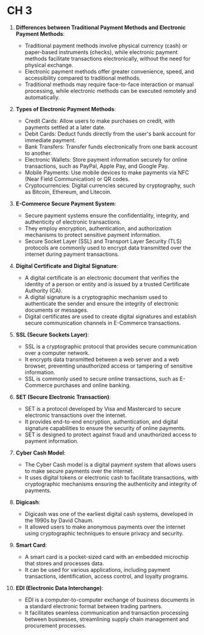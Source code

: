 # CH 3

1. **Differences between Traditional Payment Methods and Electronic Payment Methods**:
   - Traditional payment methods involve physical currency (cash) or paper-based instruments (checks), while electronic payment methods facilitate transactions electronically, without the need for physical exchange.
   - Electronic payment methods offer greater convenience, speed, and accessibility compared to traditional methods.
   - Traditional methods may require face-to-face interaction or manual processing, while electronic methods can be executed remotely and automatically.

2. **Types of Electronic Payment Methods**:
   - Credit Cards: Allow users to make purchases on credit, with payments settled at a later date.
   - Debit Cards: Deduct funds directly from the user's bank account for immediate payment.
   - Bank Transfers: Transfer funds electronically from one bank account to another.
   - Electronic Wallets: Store payment information securely for online transactions, such as PayPal, Apple Pay, and Google Pay.
   - Mobile Payments: Use mobile devices to make payments via NFC (Near Field Communication) or QR codes.
   - Cryptocurrencies: Digital currencies secured by cryptography, such as Bitcoin, Ethereum, and Litecoin.

3. **E-Commerce Secure Payment System**:
   - Secure payment systems ensure the confidentiality, integrity, and authenticity of electronic transactions.
   - They employ encryption, authentication, and authorization mechanisms to protect sensitive payment information.
   - Secure Socket Layer (SSL) and Transport Layer Security (TLS) protocols are commonly used to encrypt data transmitted over the internet during payment transactions.

4. **Digital Certificate and Digital Signature**:
   - A digital certificate is an electronic document that verifies the identity of a person or entity and is issued by a trusted Certificate Authority (CA).
   - A digital signature is a cryptographic mechanism used to authenticate the sender and ensure the integrity of electronic documents or messages.
   - Digital certificates are used to create digital signatures and establish secure communication channels in E-Commerce transactions.

5. **SSL (Secure Sockets Layer)**:
   - SSL is a cryptographic protocol that provides secure communication over a computer network.
   - It encrypts data transmitted between a web server and a web browser, preventing unauthorized access or tampering of sensitive information.
   - SSL is commonly used to secure online transactions, such as E-Commerce purchases and online banking.

6. **SET (Secure Electronic Transaction)**:
   - SET is a protocol developed by Visa and Mastercard to secure electronic transactions over the internet.
   - It provides end-to-end encryption, authentication, and digital signature capabilities to ensure the security of online payments.
   - SET is designed to protect against fraud and unauthorized access to payment information.

7. **Cyber Cash Model**:
   - The Cyber Cash model is a digital payment system that allows users to make secure payments over the internet.
   - It uses digital tokens or electronic cash to facilitate transactions, with cryptographic mechanisms ensuring the authenticity and integrity of payments.

8. **Digicash**:
   - Digicash was one of the earliest digital cash systems, developed in the 1990s by David Chaum.
   - It allowed users to make anonymous payments over the internet using cryptographic techniques to ensure privacy and security.

9. **Smart Card**:
   - A smart card is a pocket-sized card with an embedded microchip that stores and processes data.
   - It can be used for various applications, including payment transactions, identification, access control, and loyalty programs.

10. **EDI (Electronic Data Interchange)**:
    - EDI is a computer-to-computer exchange of business documents in a standard electronic format between trading partners.
    - It facilitates seamless communication and transaction processing between businesses, streamlining supply chain management and procurement processes.